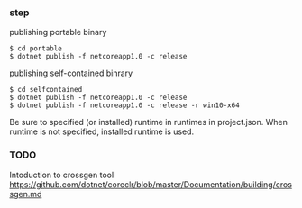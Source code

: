 ### step

publishing portable binary
```
$ cd portable
$ dotnet publish -f netcoreapp1.0 -c release
```

publishing self-contained binrary
```
$ cd selfcontained
$ dotnet publish -f netcoreapp1.0 -c release
$ dotnet publish -f netcoreapp1.0 -c release -r win10-x64
```

Be sure to specified (or installed) runtime in runtimes in project.json.
When runtime is not specified, installed runtime is used.

### TODO 
Intoduction to crossgen tool
https://github.com/dotnet/coreclr/blob/master/Documentation/building/crossgen.md